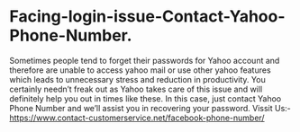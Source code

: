 # Facing-login-issue-Contact-Yahoo-Phone-Number.
Sometimes people tend to forget their passwords for Yahoo account and therefore are unable to access yahoo mail or use other yahoo features which leads to unnecessary stress and reduction in productivity. You certainly needn’t freak out as Yahoo takes care of this issue and will definitely help you out in times like these. In this case, just contact Yahoo Phone Number and we’ll assist you in recovering your password. Vissit Us:- https://www.contact-customerservice.net/facebook-phone-number/
